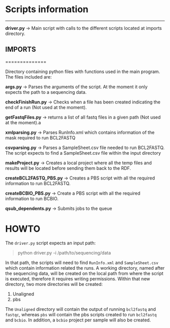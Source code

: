 # Scripts information #
---------------------

**driver.py** ->  Main script with calls to the different scripts located at imports directory.

## IMPORTS ##
==============

Directory containing python files with functions used in the main program.
The files included are:

**args.py** -> Parses the arguments of the script. At the moment it only expects the path to a sequencing data.

**checkFinishRun.py** -> Checks when a file has been created indicating the end of a run (Not used at the moment).

**getFastqFiles.py** -> returns a list of all fastq files in a given path (Not used at the moment).a

**xmlparsing.py** -> Parses RunInfo.xml which contains information of the mask required to run BCL2FASTQ

**csvparsing.py** -> Parses a SampleSheet.csv file needed to run BCL2FASTQ. The script expects to find a SampleSheet.csv file within the input directory

**makeProject.py** -> Creates a local project where all the temp files and results will be located before sending them back to the RDF.

**createBCL2FASTQ_PBS.py** -> Creates a PBS script with all the required information to run BCL2FASTQ.

**createBCBIO_PBS.py** -> Create a PBS script with all the required information to run BCBIO. 

**qsub_dependents.py** -> Submits jobs to the queue 


# HOWTO #

The `driver.py` script expects an input path:

> python driver.py -i /path/to/sequencing/data

In that path, the scripts will need to find `RunInfo.xml` and `SampleSheet.csv` which contain information related the runs. A working directory, named after the sequencing data, will be created on the local path from 
where the script is executed, therefore it requires writing permissions. Within that new directory, two more directories will be created:
1. Unaligned
2. pbs

The `Unaligned` directory will contain the output of running `bcl2fastq` and `fastqc`, whereas `pbs` will contain the pbs scripts created to run `bcl2fastq` and `bcbio`. In addition, a `bcbio` project
per sample will also be created. 
